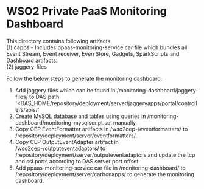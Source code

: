 # WSO2 Private PaaS Monitoring Dashboard

This directory contains following artifacts: <br />
(1) capps - Includes ppaas-monitoring-service car file which bundles all Event Stream, Event receiver, Even Store, Gadgets, SparkScripts and Dashboard artifacts. <br />
(2) jaggery-files <br />

Follow the below steps to generate the monitoring dashboard: <br />
1. Add jaggery files which can be found in <PPaaS-DAS-Distribution>/monitoring-dashboard/jaggery-files/ to DAS path '<DAS_HOME/repository/deployment/server/jaggeryapps/portal/controllers/apis/' <br/>
2. Create MySQL database and tables using queries in <PPaaS-DAS-Distribution>/monitoring-dashboard/monitoring-mysqlscript.sql manually. <br />
3. Copy CEP  EventFormatter artifacts in <PPaaS-DAS-Distribution>/wso2cep-<version>/eventformatters/ to <CEP-HOME>/repository/deployment/server/eventformatters/. <br />
4. Copy CEP OutputEventAdapter artifact in <PPaaS-DAS-Distribution>/wso2cep-<version>/outputeventadaptors/ to <CEP-HOME>/repository/deployment/server/outputeventadaptors  and update the tcp and ssl ports according to DAS server port offset. <br />
5. Add ppaas-monitoring-service car file in <PPaaS-DAS-Distribution>/monitoring-dashboard/ to <DAS-HOME>/repository/deployment/server/carbonapps/ to generate the monitoring dashboard. <br />